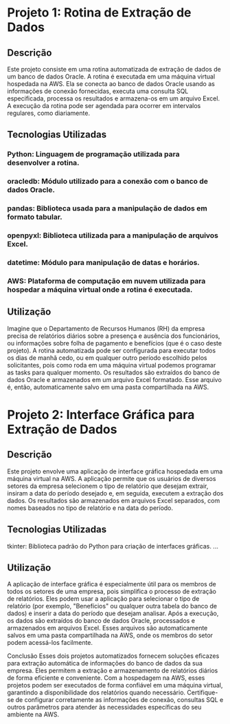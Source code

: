 # Projeto 1: Rotina de Extração de Dados
## Descrição
Este projeto consiste em uma rotina automatizada de extração de dados de um banco de dados Oracle. A rotina é executada em uma máquina virtual hospedada na AWS. Ela se conecta ao banco de dados Oracle usando as informações de conexão fornecidas, executa uma consulta SQL especificada, processa os resultados e armazena-os em um arquivo Excel. A execução da rotina pode ser agendada para ocorrer em intervalos regulares, como diariamente.

## Tecnologias Utilizadas 
### Python: Linguagem de programação utilizada para desenvolver a rotina.
### oracledb: Módulo utilizado para a conexão com o banco de dados Oracle.
### pandas: Biblioteca usada para a manipulação de dados em formato tabular.
### openpyxl: Biblioteca utilizada para a manipulação de arquivos Excel.
### datetime: Módulo para manipulação de datas e horários.
### AWS: Plataforma de computação em nuvem utilizada para hospedar a máquina virtual onde a rotina é executada.

## Utilização
Imagine que o Departamento de Recursos Humanos (RH) da empresa precisa de relatórios diários sobre a presença e ausência dos funcionários, ou informações sobre folha de pagamento e benefícios (que é o caso deste projeto). A rotina automatizada pode ser configurada para executar todos os dias de manhã cedo, ou em qualquer outro período escolhido pelos solicitantes, pois como roda em uma máquina virtual podemos programar as tasks para qualquer momento. Os resultados são extraídos do banco de dados Oracle e armazenados em um arquivo Excel formatado. Esse arquivo é, então, automaticamente salvo em uma pasta compartilhada na AWS.

# Projeto 2: Interface Gráfica para Extração de Dados
## Descrição
Este projeto envolve uma aplicação de interface gráfica hospedada em uma máquina virtual na AWS. A aplicação permite que os usuários de diversos setores da empresa selecionem o tipo de relatório que desejam extrair, insiram a data do período desejado e, em seguida, executem a extração dos dados. Os resultados são armazenados em arquivos Excel separados, com nomes baseados no tipo de relatório e na data do período.

## Tecnologias Utilizadas
tkinter: Biblioteca padrão do Python para criação de interfaces gráficas.
...

## Utilização 
A aplicação de interface gráfica é especialmente útil para os membros de todos os setores de uma empresa, pois simplifica o processo de extração de relatórios. Eles podem usar a aplicação para selecionar o tipo de relatório (por exemplo, "Benefícios" ou qualquer outra tabela do banco de dados) e inserir a data do período que desejam analisar. Após a execução, os dados são extraídos do banco de dados Oracle, processados e armazenados em arquivos Excel. Esses arquivos são automaticamente salvos em uma pasta compartilhada na AWS, onde os membros do setor podem acessá-los facilmente.

Conclusão
Esses dois projetos automatizados fornecem soluções eficazes para extração automática de informações do banco de dados da sua empresa. Eles permitem a extração e armazenamento de relatórios diários de forma eficiente e conveniente. Com a hospedagem na AWS, esses projetos podem ser executados de forma confiável em uma máquina virtual, garantindo a disponibilidade dos relatórios quando necessário. Certifique-se de configurar corretamente as informações de conexão, consultas SQL e outros parâmetros para atender às necessidades específicas do seu ambiente na AWS.
